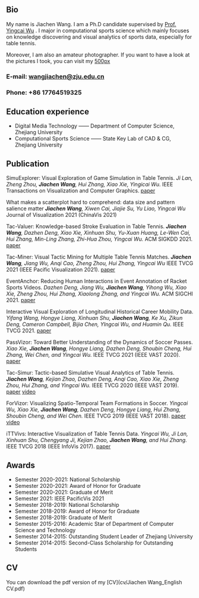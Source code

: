 ## Bio
My name is Jiachen Wang. I am a Ph.D candidate supervised by [Prof. Yingcai Wu](http://www.ycwu.org/) . I major in computational sports science which mainly focuses on knowledge discovering and visual analytics of sports data, especially for table tennis.

Moreover, I am also an amateur photographer. If you want to have a look at the pictures I took, you can visit my [500px](https://500px.com/343725635)

### E-mail: wangjiachen@zju.edu.cn
### Phone: +86 17764519325


## Education experience
* Digital Media Technology —— Department of Computer Science, Zhejiang University
* Computational Sports Science —— State Key Lab of CAD & CG, Zhejiang University

## Publication
SimuExplorer: Visual Exploration of Game Simulation in Table Tennis. 
*Ji Lan, Zheng Zhou, **Jiachen Wang**, Hui Zhang, Xiao Xie, Yingicai Wu.* IEEE Transactions on Visualization and Computer Graphics. [paper](https://zjuidg.org/source/projects/SimuExplorer/SimuExplorer.pdf)

What makes a scatterplot hard to comprehend: data size and pattern salience matter
***Jiachen Wang**, Xiwen Cai, Jiajie Su, Yu Liao, Yingcai Wu* Journal of Visualization 2021 (ChinaVis 2021)

Tac-Valuer: Knowledge-based Stroke Evaluation in Table Tennis.
***Jiachen Wang**, Dazhen Deng, Xiao Xie, Xinhuan Shu, Yu-Xuan Huang, Le-Wen Cai, Hui Zhang, Min-Ling Zhang, Zhi-Hua Zhou, Yingcai Wu.* ACM SIGKDD 2021. [paper](https://zjuidg.org/source/projects/tacValuer/tacValuer.pdf)

Tac-Miner: Visual Tactic Mining for Multiple Table Tennis Matches. 
***Jiachen Wang**, Jiang Wu, Anqi Cao, Zheng Zhou, Hui Zhang, Yingcai Wu* IEEE TVCG 2021 (IEEE Pacific Visualization 2021). [paper](https://zjuidg.org/source/projects/TacMiner/tacminer.pdf)

EventAnchor: Reducing Human Interactions in Event Annotation of Racket Sports Videos.
*Dazhen Deng, Jiang Wu, **Jiachen Wang**, Yihong Wu, Xiao Xie, Zheng Zhou, Hui Zhang, Xiaolong Zhang, and Yingcai Wu.* ACM SIGCHI 2021. [paper](https://zjuidg.org/source/projects/eventanchor/eventanchor.pdf)

Interactive Visual Exploration of Longitudinal Historical Career Mobility Data.
*Yifang Wang, Hongye Liang, Xinhuan Shu, **Jiachen Wang**, Ke Xu, Zikun Deng, Cameron Campbell, Bijia Chen, YIngcai Wu, and Huamin Qu.* IEEE TVCG 2021. [paper](https://zjuidg.org/source/projects/CareerLens/CareerLens.pdf)

PassVizor: Toward Better Understanding of the Dynamics of Soccer Passes. 
*Xiao Xie, **Jiachen Wang**, Hongye Liang, Dazhen Deng, Shoubin Cheng, Hui Zhang, Wei Chen, and Yingcai Wu.* IEEE TVCG 2021 (IEEE VAST 2020). [paper](https://zjuidg.org/source/projects/passvizor/passvizor.pdf)

Tac-Simur: Tactic-based Simulative Visual Analytics of Table Tennis.
***Jiachen Wang**, Kejian Zhao, Dazhen Deng, Anqi Cao, Xiao Xie, Zheng Zhou, Hui Zhang, and Yingcai Wu.* IEEE TVCG 2020 (IEEE VAST 2019). [paper](https://zjuidg.org/source/projects/tacSimur/Tac-Simur.pdf) [video](https://www.youtube.com/watch?v=_I6cne3Wd4U&feature=youtu.be)

ForVizor: Visualizing Spatio-Temporal Team Formations in Soccer.
*Yingcai Wu, Xiao Xie, **Jiachen Wang**, Dazhen Deng, Hongye Liang, Hui Zhang, Shoubin Cheng, and Wei Chen.* IEEE TVCG 2019 (IEEE VAST 2018). [paper](https://zjuidg.org/source/projects/forvizor/forvizor.pdf) [video](https://www.youtube.com/watch?v=03U7PESGkOQ)

iTTVivs: Interactive Visualization of Table Tennis Data.
*Yingcai Wu, Ji Lan, Xinhuan Shu, Chengyang Ji, Kejian Zhao, **Jiachen Wang**, and Hui Zhang.* IEEE TVCG 2018 (IEEE InfoVis 2017). [paper](https://zjuidg.org/source/projects/iTTVis/iTTVis.pdf)

## Awards
* Semester 2020-2021: National Scholarship
* Semester 2020-2021: Award of Honor for Graduate
* Semester 2020-2021: Graduate of Merit
* Semester 2021: IEEE PacificVis 2021
* Semester 2018-2019: National Scholarship
* Semester 2018-2019: Award of Honor for Graduate
* Semester 2018-2019: Graduate of Merit
* Semester 2015-2016: Academic Star of Department of Computer Science and Technology
* Semester 2014-2015: Outstanding Student Leader of Zhejiang University
* Semester 2014-2015: Second-Class Scholarship for Outstanding Students

## CV
You can download the pdf version of my [CV](cv/Jiachen Wang_English CV.pdf)

<!-- ## Welcome to GitHub Pages

You can use the [editor on GitHub](https://github.com/VisWang/VisWang.github.io/edit/main/index.md) to maintain and preview the content for your website in Markdown files.

Whenever you commit to this repository, GitHub Pages will run [Jekyll](https://jekyllrb.com/) to rebuild the pages in your site, from the content in your Markdown files. -->

<!-- ### Markdown

Markdown is a lightweight and easy-to-use syntax for styling your writing. It includes conventions for

```markdown
Syntax highlighted code block

# Header 1
## Header 2
### Header 3

- Bulleted
- List

1. Numbered
2. List

**Bold** and _Italic_ and `Code` text

[Link](url) and ![Image](src)
```

For more details see [Basic writing and formatting syntax](https://docs.github.com/en/github/writing-on-github/getting-started-with-writing-and-formatting-on-github/basic-writing-and-formatting-syntax).

### Jekyll Themes

Your Pages site will use the layout and styles from the Jekyll theme you have selected in your [repository settings](https://github.com/VisWang/VisWang.github.io/settings/pages). The name of this theme is saved in the Jekyll `_config.yml` configuration file.

### Support or Contact

Having trouble with Pages? Check out our [documentation](https://docs.github.com/categories/github-pages-basics/) or [contact support](https://support.github.com/contact) and we’ll help you sort it out. -->
